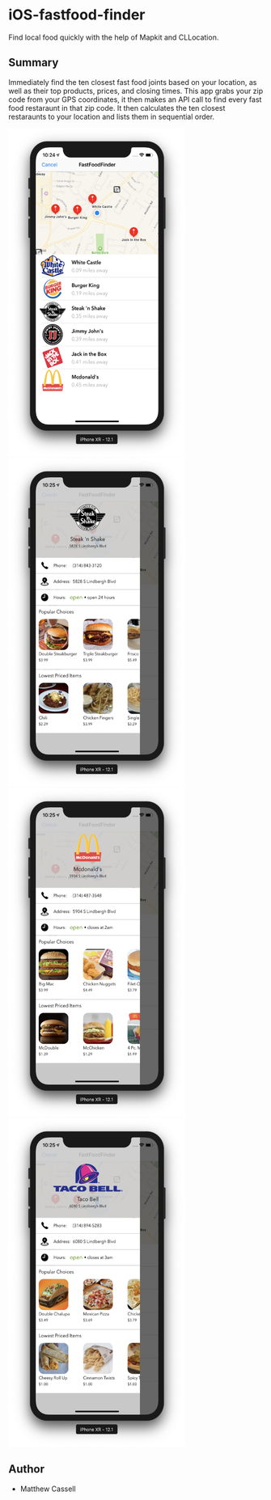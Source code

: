 # iOS-fastfood-finder
Find local food quickly with the help of Mapkit and CLLocation.

## Summary
Immediately find the ten closest fast food joints based on your location, as well as their top products, prices, and closing times. This app grabs your zip code from your GPS coordinates, it then makes an API call to find every fast food restaraunt in that zip code. It then calculates the ten closest restaraunts to your location and lists them in sequential order.

<img src="media/food4.png" width="350" height="650"><img src="media/food3.png" width="350" height="650"><img src="media/food2.png" width="350" height="650"><img src="media/food.png" width="350" height="650">

## Author
* Matthew Cassell
